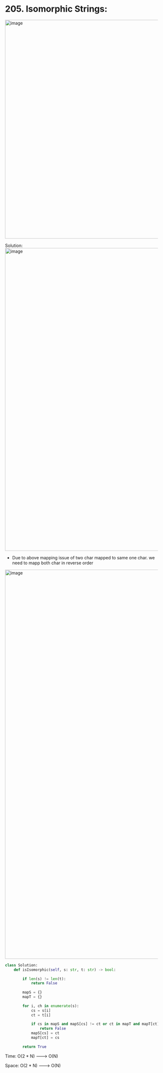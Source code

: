 # 205. Isomorphic Strings:

<img width="719" alt="image" src="https://user-images.githubusercontent.com/35987583/168771810-0bd9091c-85ab-4443-88e2-8209e9d66c22.png">


Solution:
<img width="995" alt="image" src="https://user-images.githubusercontent.com/35987583/168774445-0bd7fc06-6b88-4043-b08b-9813fcafa7cb.png">
- Due to above mapping issue of two char mapped to same one char. we need to mapp both char in reverse order

<img width="1279" alt="image" src="https://user-images.githubusercontent.com/35987583/168774919-d35182ef-4d0d-48e2-934d-1406ac298943.png">


```python
class Solution:
    def isIsomorphic(self, s: str, t: str) -> bool:
        
        if len(s) != len(t):
            return False
        
        mapS = {}
        mapT = {}
        
        for i, ch in enumerate(s):
            cs = s[i]
            ct = t[i]
            
            if cs in mapS and mapS[cs] != ct or ct in mapT and mapT[ct] != cs:
                return False
            mapS[cs] = ct
            mapT[ct] = cs
            
        return True
```

Time: O(2 * N) ---> O(N)

Space: O(2 * N) ---> O(N)
